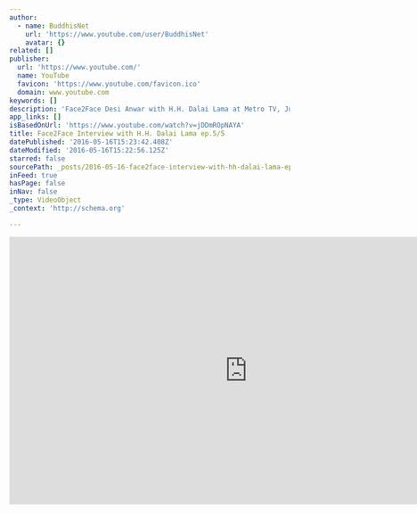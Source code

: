 ```yaml
---
author:
  - name: BuddhisNet
    url: 'https://www.youtube.com/user/BuddhisNet'
    avatar: {}
related: []
publisher:
  url: 'https://www.youtube.com/'
  name: YouTube
  favicon: 'https://www.youtube.com/favicon.ico'
  domain: www.youtube.com
keywords: []
description: 'Face2Face Desi Anwar with H.H. Dalai Lama at Metro TV, June 26, 2010. Episode 5 of 5. Dialog only.'
app_links: []
isBasedOnUrl: 'https://www.youtube.com/watch?v=jDDmROpNAYA'
title: Face2Face Interview with H.H. Dalai Lama ep.5/5
datePublished: '2016-05-16T15:23:42.408Z'
dateModified: '2016-05-16T15:22:56.125Z'
starred: false
sourcePath: _posts/2016-05-16-face2face-interview-with-hh-dalai-lama-ep55.md
inFeed: true
hasPage: false
inNav: false
_type: VideoObject
_context: 'http://schema.org'

---
```

<iframe src="https://cdn.embedly.com/widgets/media.html?src=https%3A%2F%2Fwww.youtube.com%2Fembed%2FjDDmROpNAYA%3Ffeature%3Doembed&amp;url=http%3A%2F%2Fwww.youtube.com%2Fwatch%3Fv%3DjDDmROpNAYA&amp;image=https%3A%2F%2Fi.ytimg.com%2Fvi%2FjDDmROpNAYA%2Fhqdefault.jpg&amp;key=b7d04c9b404c499eba89ee7072e1c4f7&amp;type=text%2Fhtml&amp;schema=youtube" width="854" height="480" scrolling="no" frameborder="0" allowfullscreen="" style=""></iframe>